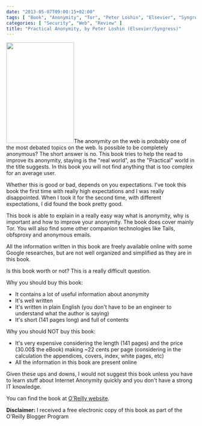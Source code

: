 ```yaml
---
date: "2013-05-07T09:00:15+02:00"
tags: [ "Book", "Anonymity", "Tor", "Peter Loshin", "Elsevier", "Syngress" ]
categories: [ "Security", "Web", "Review" ]
title: "Practical Anonymity, by Peter Loshin (Elsevier/Syngress)"
---
```

<img class="alignleft" alt="" src="http://akamaicovers.oreilly.com/images/9780124104426/cat.gif" width="180" height="268" />The anonymity on the web is probably one of the most debated topics on the web. Is possible to be completely anonymous? The short answer is no. This book tries to help the read to improve its anonymity, staying is the "real world", as the "Practical" world in the title suggests. In this book you will not find anything that is too complex for an average user.

Whether this is good or bad, depends on you expectations. I've took this book the first time with really high expectations and I was really disappointed. When I took it for the second time, with different expectations, I did found the book pretty good.

This book is able to explain in a really easy way what is anonymity, why is important and how to improve your anonymity. The book does cover mainly Tor. You will also find some other companion technologies like Tails, obfsproxy and anonymous emails.

All the information written in this book are freely available online with some Google researches, but are not well organized and simplified as they are in this book.

Is this book worth or not? This is a really difficult question.

Why you should buy this book:

* It contains a lot of useful information about anonymity
* It's well written
* It's written in plain English (you don't have to be an engineer to understand what the author is saying)
* It's short (141 pages long) and full of contents

Why you should NOT buy this book:

* It's very expensive considering the length (141 pages) and the price (30.00$ the eBook) making ~22 cents per page (considering in the calculation the appendices, covers, index, white pages, etc)
* All the information in this book are present online

Given these ups and downs, I would not suggest this book unless you have to learn stuff about Internet Anonymity quickly and you don't have a strong IT knowledge.

You can find the book at [O'Reilly website](http://shop.oreilly.com/product/9780124104044.do).

**Disclaimer:** I received a free electronic copy of this book as part of the O'Reilly Blogger Program

